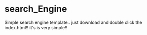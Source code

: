 # search_Engine
Simple search engine template..
just download and double click the index.html!!
it's is very simple!! 
